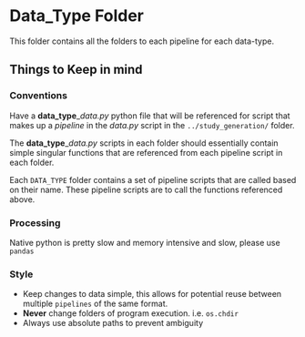 # Data_Type Folder
This folder contains all the folders to each pipeline for each data-type.

## Things to Keep in mind

### Conventions
Have a **data_type**__data.py_ python file that will be referenced for script that makes up a *pipeline* in the _data.py_ script in the `../study_generation/` folder.

The **data_type**__data.py_  scripts in each folder should essentially contain simple singular functions that are referenced from each pipeline script in each folder.

Each `DATA_TYPE` folder contains a set of pipeline scripts that are called based on their name.
These pipeline scripts are to call the functions referenced above.

### Processing
Native python is pretty slow and memory intensive and slow, please use `pandas`

### Style
- Keep changes to data simple, this allows for potential reuse between multiple `pipelines` of the same format.
- **Never** change folders of program execution. i.e. `os.chdir`
- Always use absolute paths to prevent ambiguity
